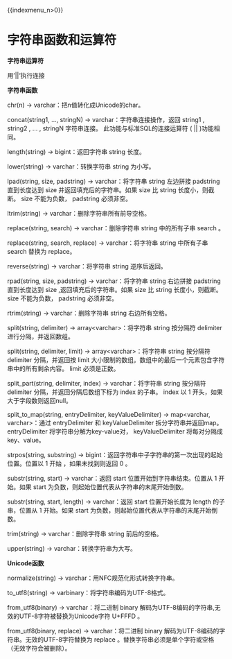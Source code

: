 {{indexmenu_n>0}}

# 字符串函数和运算符

**字符串运算符**

用’||‘执行连接

**字符串函数**

chr(n) → varchar：把n值转化成Unicode的char。

concat(string1, …, stringN) → varchar：字符串连接操作，返回 string1 , string2 , … ,
stringN 字符串连接。 此功能与标准SQL的连接运算符 ( || )功能相同。

length(string) → bigint：返回字符串 string 长度。

lower(string) → varchar：转换字符串 string 为小写。

lpad(string, size, padstring) → varchar：将字符串 string 左边拼接 padstring
直到长度达到 size 并返回填充后的字符串。如果 size 比 string 长度小，则截断。 size 不能为负数，
padstring 必须非空。

ltrim(string) → varchar：删除字符串所有前导空格。

replace(string, search) → varchar：删除字符串 string 中的所有子串 search 。

replace(string, search, replace) → varchar：将字符串 string 中所有子串 search 替换为
replace。

reverse(string) → varchar：将字符串 string 逆序后返回。

rpad(string, size, padstring) → varchar：将字符串 string 右边拼接 padstring
直到长度达到 size ,返回填充后的字符串。如果 size 比 string 长度小，则截断。 size 不能为负数，
padstring 必须非空。

rtrim(string) → varchar：删除字符串 string 右边所有空格。

split(string, delimiter) → array\<varchar\>：将字符串 string 按分隔符 delimiter
进行分隔，并返回数组。

split(string, delimiter, limit) → array\<varchar\>：将字符串 string 按分隔符
delimiter 分隔，并返回按 limit 大小限制的数组。数组中的最后一个元素包含字符串中的所有剩余内容。 limit 必须是正数。

split\_part(string, delimiter, index) → varchar：将字符串 string 按分隔符
delimiter 分隔，并返回分隔后数组下标为 index 的子串。 index 以 1 开头，如果大于字段数则返回null。

split\_to\_map(string, entryDelimiter, keyValueDelimiter) →
map\<varchar, varchar\>：通过 entryDelimiter 和 keyValueDelimiter
拆分字符串并返回map。 entryDelimiter 将字符串分解为key-value对，
keyValueDelimiter 将每对分隔成key、value。

strpos(string, substring) → bigint：返回字符串中子字符串的第一次出现的起始位置。位置以 1 开始
，如果未找到则返回 0 。

substr(string, start) → varchar：返回 start 位置开始到字符串结束。位置从 1 开始。如果 start
为负数，则起始位置代表从字符串的末尾开始倒数。

substr(string, start, length) → varchar：返回 start 位置开始长度为 length 的子串，位置从
1 开始。如果 start 为负数，则起始位置代表从字符串的末尾开始倒数。

trim(string) → varchar：删除字符串 string 前后的空格。

upper(string) → varchar：转换字符串为大写。

**Unicode函数**

normalize(string) → varchar：用NFC规范化形式转换字符串。

to\_utf8(string) → varbinary：将字符串编码为UTF-8格式。

from\_utf8(binary) → varchar：将二进制 binary
解码为UTF-8编码的字符串,无效的UTF-8字符被替换为Unicode字符
U+FFFD 。

from\_utf8(binary, replace) → varchar：将二进制 binary
解码为UTF-8编码的字符串。无效的UTF-8字符替换为 replace
。替换字符串必须是单个字符或空格（无效字符会被删除）。
